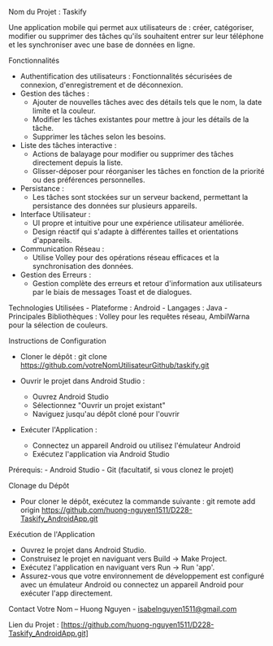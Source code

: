 Nom du Projet : Taskify

Une application mobile qui permet aux utilisateurs de : créer, catégoriser, modifier ou supprimer des tâches qu'ils souhaitent entrer sur leur téléphone et les synchroniser avec une base de données en ligne.

Fonctionnalités

- Authentification des utilisateurs : Fonctionnalités sécurisées de connexion, d'enregistrement et de déconnexion.
- Gestion des tâches :
    + Ajouter de nouvelles tâches avec des détails tels que le nom, la date limite et la couleur.
    + Modifier les tâches existantes pour mettre à jour les détails de la tâche.
    + Supprimer les tâches selon les besoins.
- Liste des tâches interactive :
    + Actions de balayage pour modifier ou supprimer des tâches directement depuis la liste.
    + Glisser-déposer pour réorganiser les tâches en fonction de la priorité ou des préférences personnelles.
- Persistance :
    + Les tâches sont stockées sur un serveur backend, permettant la persistance des données sur plusieurs appareils.
- Interface Utilisateur :
    + UI propre et intuitive pour une expérience utilisateur améliorée.
    + Design réactif qui s'adapte à différentes tailles et orientations d'appareils.
- Communication Réseau :
    + Utilise Volley pour des opérations réseau efficaces et la synchronisation des données.
- Gestion des Erreurs :
    + Gestion complète des erreurs et retour d'information aux utilisateurs par le biais de messages Toast et de dialogues.

Technologies Utilisées
    - Plateforme : Android
    - Langages : Java
    - Principales Bibliothèques : Volley pour les requêtes réseau, AmbilWarna pour la sélection de couleurs.

Instructions de Configuration

- Cloner le dépôt : git clone https://github.com/votreNomUtilisateurGithub/taskify.git

- Ouvrir le projet dans Android Studio :
    + Ouvrez Android Studio
    + Sélectionnez "Ouvrir un projet existant"
    + Naviguez jusqu'au dépôt cloné pour l'ouvrir

- Exécuter l'Application :
    + Connectez un appareil Android ou utilisez l'émulateur Android
    + Exécutez l'application via Android Studio

Prérequis:
    - Android Studio
    - Git (facultatif, si vous clonez le projet)

Clonage du Dépôt
- Pour cloner le dépôt, exécutez la commande suivante : git remote add origin https://github.com/huong-nguyen1511/D228-Taskify_AndroidApp.git

Exécution de l'Application
- Ouvrez le projet dans Android Studio.
- Construisez le projet en naviguant vers Build -> Make Project.
- Exécutez l'application en naviguant vers Run -> Run 'app'.
- Assurez-vous que votre environnement de développement est configuré avec un émulateur Android ou connectez un appareil Android pour exécuter l'app directement.

Contact
Votre Nom – Huong Nguyen - isabelnguyen1511@gmail.com

Lien du Projet : [https://github.com/huong-nguyen1511/D228-Taskify_AndroidApp.git]

